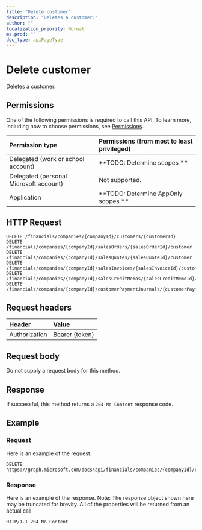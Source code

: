 ```yaml
---
title: "Delete customer"
description: "Deletes a customer."
author: ""
localization_priority: Normal
ms.prod: ""
doc_type: apiPageType
---
```


# Delete customer

Deletes a [customer](../resources/customer.md).

## Permissions
One of the following permissions is required to call this API. To learn more, including how to choose permissions, see [Permissions](/concepts/permissions-reference.md).

|Permission type|Permissions (from most to least privileged)|
|:---|:---|
|Delegated (work or school account)|**TODO: Determine scopes **|
|Delegated (personal Microsoft account)|Not supported.|
|Application|**TODO: Determine AppOnly scopes **|

## HTTP Request
<!-- {
  "blockType": "ignored"
}
-->
``` http
DELETE /financials/companies/{companyId}/customers/{customerId}
DELETE /financials/companies/{companyId}/salesOrders/{salesOrderId}/customer
DELETE /financials/companies/{companyId}/salesQuotes/{salesQuoteId}/customer
DELETE /financials/companies/{companyId}/salesInvoices/{salesInvoiceId}/customer
DELETE /financials/companies/{companyId}/salesCreditMemos/{salesCreditMemoId}/customer
DELETE /financials/companies/{companyId}/customerPaymentJournals/{customerPaymentJournalId}/customerPayments/{customerPaymentId}/customer
```

## Request headers
|Header|Value|
|:---|:---|
|Authorization|Bearer {token}|

## Request body
Do not supply a request body for this method.

## Response
If successful, this method returns a `204 No Content` response code.

## Example

### Request
Here is an example of the request.
<!-- {
  "blockType": "request",
  "name": "delete_customer"
}
-->
``` http
DELETE https://graph.microsoft.com/docs\api/financials/companies/{companyId}/customers/{customerId}
```

### Response
Here is an example of the response. Note: The response object shown here may be truncated for brevity. All of the properties will be returned from an actual call.
<!-- {
  "blockType": "response",
  "truncated": true
}
-->
``` http
HTTP/1.1 204 No Content
```

